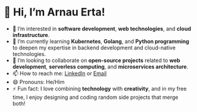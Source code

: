 # 👋 Hi, I’m Arnau Erta!

- 👀 I’m interested in **software development**, **web technologies**, and **cloud infrastructure**.
- 🌱 I’m currently learning **Kubernetes**, **Golang**, and **Python programming** to deepen my expertise in backend development and cloud-native technologies.
- 💞️ I’m looking to collaborate on **open-source projects** related to **web development**, **serverless computing**, and **microservices architecture**.
- 📫 How to reach me: [LinkedIn](https://www.linkedin.com/in/arnauerta) or [Email](mailto:your-email@example.com)
- 😄 Pronouns: He/Him
- ⚡ Fun fact: I love combining **technology** with **creativity**, and in my free time, I enjoy designing and coding random side projects that merge both!

<!---
Debugzilla/Debugzilla is a ✨ special ✨ repository because its `README.md` (this file) appears on your GitHub profile.
You can click the Preview link to take a look at your changes.
--->

